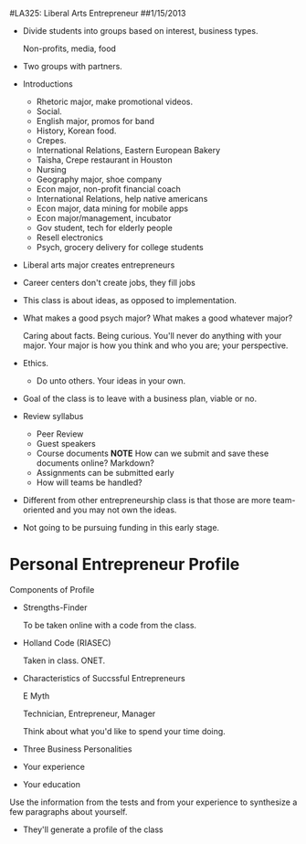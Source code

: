 #LA325: Liberal Arts Entrepreneur
##1/15/2013

- Divide students into groups based on interest, business types.

    Non-profits, media, food

- Two groups with partners.

- Introductions
    + Rhetoric major, make promotional videos.
    + Social. 
    + English major, promos for band
    + History, Korean food.
    + Crepes.
    + International Relations, Eastern European Bakery
    + Taisha, Crepe restaurant in Houston
    + Nursing
    + Geography major, shoe company
    + Econ major, non-profit financial coach
    + International Relations, help native americans
    + Econ major, data mining for mobile apps
    + Econ major/management, incubator
    + Gov student, tech for elderly people
    + Resell electronics
    + Psych, grocery delivery for college students

- Liberal arts major creates entrepreneurs

- Career centers don't create jobs, they fill jobs

- This class is about ideas, as opposed to implementation.

- What makes a good psych major? What makes a good whatever major?

    Caring about facts. Being curious. You'll never do anything with your major. 
    Your major is how you think and who you are; your perspective.

- Ethics.
    + Do unto others. Your ideas in your own.

- Goal of the class is to leave with a business plan, viable or no.

- Review syllabus
    + Peer Review
    + Guest speakers
    + Course documents
        **NOTE** How can we submit and save these documents online? Markdown?
    + Assignments can be submitted early
    + How will teams be handled?

- Different from other entrepreneurship class is that those are more team-oriented 
and you may not own the ideas.

- Not going to be pursuing funding in this early stage.

Personal Entrepreneur Profile
=============================

Components of Profile

- Strengths-Finder

    To be taken online with a code from the class.

- Holland Code (RIASEC)

    Taken in class. ONET.

- Characteristics of Succssful Entrepreneurs

    E Myth

    Technician, Entrepreneur, Manager

    Think about what you'd like to spend your time doing.

- Three Business Personalities
- Your experience
- Your education

Use the information from the tests and from your experience to synthesize a few 
paragraphs about yourself.

- They'll generate a profile of the class
